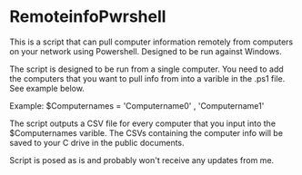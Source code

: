 # RemoteinfoPwrshell
This is a script that can pull computer information remotely from computers on your network using Powershell. Designed to be run against Windows.


The script is designed to be run from a single computer. You need to add the computers that you want to pull info from into a varible in the .ps1 file. See example below.

Example:
  $Computernames = 'Computername0' , 'Computername1'
  
  The script outputs a CSV file for every computer that you input into the $Computernames varible. The CSVs containing the computer info will be saved to your C drive in the public documents.
  
  Script is posed as is and probably won't receive any updates from me.
